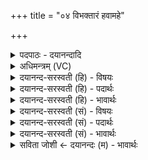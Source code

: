 +++
title = "०४ विभक्तारं हवामहे"

+++
<details><summary>पदपाठः - दयानन्दादि</summary>

वि॒भ॒क्तार॒मिति॑ विऽभ॒क्तार॑म्। ह॒वा॒म॒हे॒। वसोः॑। चि॒त्रस्य॑। राध॑सः। स॒वि॒तार॑म्। नृ॒चक्ष॑स॒मिति॑ नृ॒ऽचक्ष॑सम्। ४।
</details>

<details><summary>अधिमन्त्रम् (VC)</summary>

- सविता देवता
- मेधातिथिर्ऋषिः
- गायत्री
- षड्जः
</details>

<details><summary>दयानन्द-सरस्वती (हि) - विषयः</summary>

फिर उसी विषय को अगले मन्त्र में कहा है ॥
</details>

<details><summary>दयानन्द-सरस्वती (हि) - पदार्थः</summary>

पदार्थान्वयभाषाः -  हे मनुष्यो ! जिस (वसोः) सुखों के निवास के हेतु (चित्रस्य) आश्चर्यस्वरूप (राधसः) धन का (विभक्तारम्) विभाग करने हारे (सवितारम्) सब के उत्पादक (नृचक्षसम्) सब मनुष्यों के अन्तर्यामि स्वरूप से सब कामों के देखनेहारे परमात्मा की हम लोग (हवामहे) प्रशंसा करें, उसकी तुम लोग भी प्रशंसा करो ॥४ ॥
</details>

<details><summary>दयानन्द-सरस्वती (हि) - भावार्थः</summary>

भावार्थभाषाः -  इस मन्त्र में वाचकलुप्तोपमालङ्कार है। हे राजन् ! जैसे परमेश्वर अपने-अपने कर्मों के अनुकूल सब जीवों को फल देता है, वैसे आप भी देओ। जैसे जगदीश्वर जैसा जिस का पाप व पुण्यरूप जितना कर्म है, उतना वैसा फल उस के लिए देता, वैसे आप भी जिसका जैसा वस्तु वा जितना कर्म है, उस को वैसा वा उतना फल दीजिए। जैसे परमेश्वर पक्षपात को छोड़ के सब जीवों में वर्त्तता है, वैसे आप भी हूजिए ॥४ ॥
</details>

<details><summary>दयानन्द-सरस्वती (सं) - विषयः</summary>

पुनस्तमेव विषयमाह ॥
</details>

<details><summary>दयानन्द-सरस्वती (सं) - पदार्थः</summary>

पदार्थान्वयभाषाः -  हे मनुष्याः ! यं वसोश्चित्रस्य राधसो विभक्तारं सवितारं नृचक्षसं वयं हवामहे, तं यूयमप्याह्वयत ॥४ ॥
</details>

<details><summary>दयानन्द-सरस्वती (सं) - भावार्थः</summary>

भावार्थभाषाः -  अत्र वाचकलुप्तोपमालङ्कारः। हे राजन् ! यथा परमेश्वरः स्वस्वकर्मानुकूलं सर्वजीवेभ्यः फलं ददाति, तथा भवानपि ददातु। यथा जगदीश्वरो यादृशं यस्य कर्म पापं पुण्यं यावच्चाऽस्ति, तावदेव तादृशं तस्मै ददाति, तथा त्वमपि। यस्य यावद्वस्तु यादृशं कर्म च तावत्तादृशं च तस्मै देहि। यथा परमेश्वरः पक्षपातं विहाय सर्वेषु जीवेषु वर्त्तते, तथा त्वमपि भव ॥४ ॥
</details>

<details><summary>सविता जोशी ← दयानन्दः (म) - भावार्थः</summary>

भावार्थभाषाः -  या मंत्रात वाचकलुप्तोपमालंकार आहे. हे राजा ! परमेश्वर जसा सर्व जीवांना आपापल्या कर्मानुसार फळ देतो तसे तूही दे. ज्याचे पाप किंवा पुण्य जितके असेल तितके परमेश्वर त्याला फळ देते एवढेच नव्हे, तर ज्याची वस्तूू किंवा कर्म जेवढे असेल तेवढेच तो त्याला देतो, तसेच तूही कर. परमेश्वर जसा भेदभाव न करता सर्व जीवांशी वागतो तसे तूही वाग.
</details>